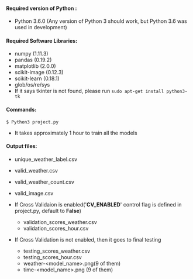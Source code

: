 #### Required version of Python : 

* Python 3.6.0 
  (Any version of Python 3 should work, but Python 3.6 was used in development)

#### Required Software Libraries: 

* numpy  (1.11.3)
* pandas (0.19.2)
* matplotlib (2.0.0)
* scikit-image (0.12.3)
* scikit-learn (0.18.1)
* glob/os/re/sys
* If it says tkinter is not found, please run `sudo apt-get install python3-tk`


#### Commands: 

	$ Python3 project.py

* It takes approximately 1 hour to train all the models

#### Output files: 

* unique_weather_label.csv
* valid_weather.csv 
* valid_weather_count.csv 
* valid_image.csv

* If Cross Validaion is enabled('__CV_ENABLED__' control flag is defined in project.py, default to __False__)
  * validation_scores_weather.csv
  * validation_scores_hour.csv 

* If Cross Validation is not enabled, then it goes to final testing
  * testing_scores_weather.csv
  * testing_scores_hour.csv
  * weather-<model_name>.png(9 of them)
  * time-<model_name>.png (9 of them)

